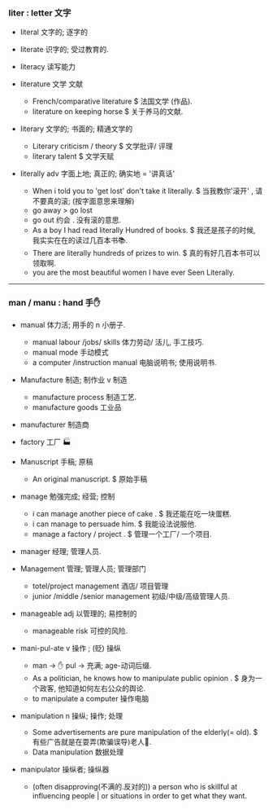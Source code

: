 ### liter : letter  文字

* literal     文字的; 逐字的
* literate    识字的; 受过教育的.
* literacy    读写能力
* literature  文学 文献
  * French/comparative literature $ 法国文学 (作品).
  * literature on keeping horse   $ 关于养马的文献.

* literary    文学的; 书面的; 精通文学的
  * Literary criticism / theory  $ 文学批评/ 评理
  * literary talent  $ 文学天赋

* literally  adv 字面上地; 真正的; 确实地 = '讲真话'
  * When i told you to 'get lost' don't take it literally.
    $ 当我教你'滚开' , 请不要真的滚; (按字面意思来理解)
  * go away  > go lost 
  * go out 约会 . 没有滚的意思.
  * As a boy I had read literally Hundred of books.
    $ 我还是孩子的时候, 我实实在在的读过几百本书📚.
  * There are literally hundreds of prizes to win.
    $ 真的有好几百本书可以领取啊.
  * you are the most beautiful women I have ever Seen Literally.

------
###  man / manu : hand 手✋

* manual   体力活; 用手的 n 小册子.
  * manual labour /jobs/ skills 体力劳动/ 活儿, 手工技巧.
  * manual mode   手动模式
  * a computer /instruction manual   电脑说明书; 使用说明书.

* Manufacture   制造; 制作业  v 制造
  * manufacture process 制造工艺.
  * manufacture goods   工业品
  
* manufacturer  制造商
* factory       工厂 🏭
* Manuscript    手稿; 原稿
  * An original manuscript.
  $ 原始手稿
* manage   勉强完成; 经营; 控制
  * i can manage another piece of cake .
    $ 我还能在吃一块蛋糕.
  * i can manage to persuade him. $ 我能设法说服他.
  * manage a factory / project .
    $ 管理一个工厂/ 一个项目.
  
* manager  经理; 管理人员.
  

* Management  管理; 管理人员; 管理部门
  * totel/project management  酒店/ 项目管理
  * junior /middle /senior management 初级/中级/高级管理人员.
   
* manageable  adj 以管理的; 易控制的
  * manageable risk 可控的风险.

* mani-pul-ate  v 操作 ; (贬) 操纵
  * man -> ✋ pul -> 充满;  age-动词后缀.
  * As a politician, he knows how to manipulate public opinion .
    $ 身为一个政客, 他知道如何左右公众的舆论.
  * to manipulate a computer 操作电脑

* manipulation n 操纵; 操作; 处理
  * Some advertisements are pure manipulation of the elderly(= old).
    $ 有些广告就是在耍弄(欺骗误导)老人👴.
  * Data manipulation 数据处理
  
* manipulator  操纵者; 操纵器 
  * (often disapproving(不满的.反对的)) a person who is skillful at influencing people
  | or situations in order to get what they want.
